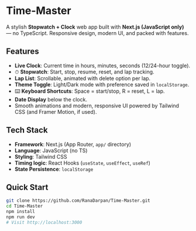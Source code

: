 # Time-Master

A stylish **Stopwatch + Clock** web app built with **Next.js (JavaScript only)** — no TypeScript. Responsive design, modern UI, and packed with features.

## Features
-  **Live Clock**: Current time in hours, minutes, seconds (12/24-hour toggle).
- ⏱ **Stopwatch**: Start, stop, resume, reset, and lap tracking.
-  **Lap List**: Scrollable, animated with delete option per lap.
-  **Theme Toggle**: Light/Dark mode with preference saved in `localStorage`.
- ⌨️ **Keyboard Shortcuts**: Space = start/stop, R = reset, L = lap.
-  **Date Display** below the clock.
-  Smooth animations and modern, responsive UI powered by Tailwind CSS (and Framer Motion, if used).

## Tech Stack
- **Framework**: Next.js (App Router, `app/` directory)
- **Language**: JavaScript (no TS)
- **Styling**: Tailwind CSS
- **Timing logic**: React Hooks (`useState`, `useEffect`, `useRef`)
- **State Persistence**: `localStorage`

## Quick Start

```bash
git clone https://github.com/RanaDarpan/Time-Master.git
cd Time-Master
npm install
npm run dev
# Visit http://localhost:3000
